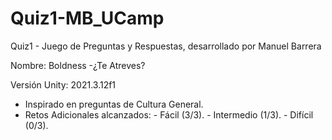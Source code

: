 # Quiz1-MB_UCamp

Quiz1 - Juego de Preguntas y Respuestas, desarrollado por Manuel Barrera

Nombre: Boldness -¿Te Atreves?
 
 Versión Unity: 2021.3.12f1
 
+  Inspirado en preguntas de Cultura General.
+  Retos Adicionales alcanzados:
         - Fácil (3/3).
         - Intermedio (1/3).
         - Difícil (0/3).
